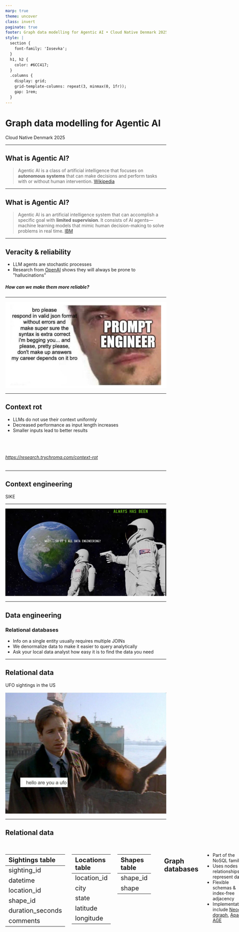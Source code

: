 ```yaml
---
marp: true
theme: uncover
class: invert
paginate: true
footer: Graph data modelling for Agentic AI • Cloud Native Denmark 2025
style: |
  section {
    font-family: 'Iosevka';
  }
  h1, h2 {
    color: #6CC417;
  }
  .columns {
    display: grid;
    grid-template-columns: repeat(3, minmax(0, 1fr));
    gap: 1rem;
  }
---
```

<!-- _paginate: skip -->

# <!-- fit --> Graph data modelling for Agentic AI
Cloud Native Denmark 2025
<!-- _footer: Nina Jensen (she/her) • Senior Software Engineer @ [Cernel AI](https://cernel.ai) • Illustrated by Ditte Jensen -->
<!--
Hello + name & workplace
Presentation illustrated by Ditte Jensen
Questions after the presentation please :)
-->
---

## What is Agentic AI?

> Agentic AI is a class of artificial intelligence that focuses on **autonomous systems** that can make decisions and perform tasks with or without human intervention.
[Wikipedia](https://en.wikipedia.org/wiki/Agentic_AI)

<!--
Determine AI knowledge + define agentic AI by slides
Note that agentic AI is loosely defined
Describes frameworks rather than a specific technology
-->

---

## What is Agentic AI?

> Agentic AI is an artificial intelligence system that can accomplish a specific goal with **limited supervision**. It consists of AI agents—machine learning models that mimic human decision-making to solve problems in real time.
[IBM](https://www.ibm.com/think/topics/agentic-ai)


<!--
Determine AI knowledge + define agentic AI by slides
Note that agentic AI is loosely defined
Describes frameworks rather than a specific technology
-->

---

## Veracity & reliability

* LLM agents are stochastic processes
* Research from [OpenAI](https://arxiv.org/pdf/2509.04664) shows they will always be prone to "hallucinations"

<div data-marpit-fragment>

##### How can we make them more reliable?

</div>

<!--

Key takeaways from article:
- LLMs guess when uncertain rather than admitting uncertainty
- Training & evaluation reward guessing rather than admitting uncertainty
- "Hallucinations" originate as errors in binary classification

-->

---


![bg](./assets/prompt.png)

<!--
We can do prompt engineering... but it's not really engineering and it doesn't really work super well

There's another problem too
-->

---


## Context rot

* LLMs do not use their context uniformly
* Decreased performance as input length increases
* Smaller inputs lead to better results

<br><br>
###### https://research.trychroma.com/context-rot

<!--
Key takeaways from article:
- LLMs should in principle handle the 10,000th token as reliably as the 1st
- But they don't :)
- Model performance varies significantly even on simple tasks as input length changes
-->

---
## Context engineering

SIKE

<!--
Why are we inventing new engineering disciplines when we already have a perfectly good one?
-->


---

![bg](./assets/data_engineering.jpg)

---
## Data engineering

<div data-marpit-fragment>

### Relational databases

</div>

* Info on a single entity usually requires multiple JOINs
* We denormalize data to make it easier to query analytically
* Ask your local data analyst how easy it is to find the data you need

<!--
Traditionally in data engineering, we work with relational databases, denormalize data and move it into datalakes
The point here:
There's an entire career field dedicated to analysing data and finding correct context
It's not easy!
-->
---


## Relational data

UFO sightings in the US

![bg](./assets/cat_ufo.jpg)

<!--
As an example, we could use ecommerce data... but frankly that's a bit boring

So we'll use UFO sightings instead!
--->

---

<style scoped>
table {
    font-size: 20px;
}
</style>

## Relational data
<br>
<div class="columns">
<div data-marpit-fragment>

| Sightings table  |
| :--------------- |
| sighting_id      |
| datetime         |
| location_id      |
| shape_id         |
| duration_seconds |
| comments         |

</div>

<div data-marpit-fragment>

| Locations table |
| :-------------- |
| location_id     |
| city            |
| state           |
| latitude        |
| longitude       |

</div>

<div data-marpit-fragment>

| Shapes table |
| :----------- |
| shape_id     |
| shape        |

</div>

<!--
This is an example of how our UFO sightings data could be stored in a relational database
It's somewhat normalized which is nice for several good reasons when working transactional systems
-->

---

## Graph databases

* Part of the NoSQL family
* Uses nodes and relationships to represent data
* Flexible schemas & index-free adjacency
* Implementations include [Neo4j](https://github.com/neo4j/neo4j), [dgraph](https://github.com/hypermodeinc/dgraph), [Apache AGE](https://github.com/apache/age)

<!--
Index-free adjacency means that each node references its neighbours
Accessing relationships and related data is a memory pointer lookup
This means that data retrieval is constant in the amount of data _accessed_ not the amount of data _stored_
Relationships are first-class entities
--->

---


## Graph data

<br><br>
<br><br>
<br><br>
<br><br>

![bg 85%](./assets/graph_2.png)

<!--
Example of how UFO data could be stored in a graph database
Note that we have split data into more entities than the three tables shown earlier
This is because we can get deduplication for free!
For example, observation dates can be shared between multiple sightings
which allows us to do effective queries like "give me all sightings in the last month"
--->


---

## Demo time!

* We'll be using [this dataset from Kaggle](https://www.kaggle.com/datasets/NUFORC/ufo-sightings)
* We've also hacked NASA's database...
* All code can be found [here](https://github.com/nina-j/cnd-2025)

<!--
For legal reasons, the NASA part is of course a joke. Not trying to cause an international incident. :D
--->

---

## Scully, you're not gonna believe this...

* LLMs are not magic
* Proper data engineering is still important
* Graph data modelling can help provide concise context

![bg](https://tenor.com/view/yeah-the-x-files-agent-scully-dana-scully-scully-gif-27518038.gif)

---

Thanks :alien:

![bg](./assets/truth.jpg)
